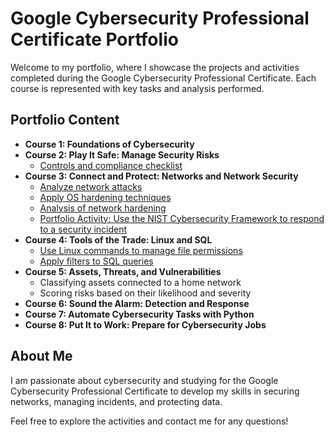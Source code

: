 # Google Cybersecurity Professional Certificate Portfolio

Welcome to my portfolio, where I showcase the projects and activities completed during the Google Cybersecurity Professional Certificate. Each course is represented with key tasks and analysis performed.

## Portfolio Content
- **Course 1: Foundations of Cybersecurity**
- **Course 2: Play It Safe: Manage Security Risks**
  - [Controls and compliance checklist](https://github.com/jailtonsantana/Google-Cybersecurity-Professional-Portifolio/tree/main/Course2-Manage-Security-Risks/Botioum%20Toys)
- **Course 3: Connect and Protect: Networks and Network Security**
  - [Analyze network attacks](https://github.com/jailtonsantana/Google-Cybersecurity-Professional-Portifolio/tree/main/Course3-Networks-Security/Analyze%20network%20attacks)
  - [Apply OS hardening techniques](https://github.com/jailtonsantana/Google-Cybersecurity-Professional-Portifolio/tree/main/Course3-Networks-Security/Apply%20OS%20hardening%20techniques)
  - [Analysis of network hardening](https://github.com/jailtonsantana/Google-Cybersecurity-Professional-Portifolio/tree/main/Course3-Networks-Security/Analysis%20of%20network%20hardening)
  - [Portfolio Activity: Use the NIST Cybersecurity Framework to respond to a security incident](https://github.com/jailtonsantana/Google-Cybersecurity-Professional-Portifolio/tree/main/Course3-Networks-Security/Portfolio%20Activity-NIST%20CSF%20to%20respond%20to%20a%20security%20incident)
- **Course 4: Tools of the Trade: Linux and SQL**
  - [Use Linux commands to manage file permissions](https://github.com/jailtonsantana/Google-Cybersecurity-Professional-Portifolio/tree/main/Course4-Linux-SQL/Use%20Linux%20commands%20to%20manage%20file%20permissions)
  - [Apply filters to SQL queries](https://github.com/jailtonsantana/Google-Cybersecurity-Professional-Portifolio/tree/main/Course4-Linux-SQL/Apply%20filters%20to%20SQL%20queries)
- **Course 5: Assets, Threats, and Vulnerabilities**
  - Classifying assets connected to a home network
  - Scoring risks based on their likelihood and severity
- **Course 6: Sound the Alarm: Detection and Response**
- **Course 7: Automate Cybersecurity Tasks with Python**
- **Course 8: Put It to Work: Prepare for Cybersecurity Jobs**

## About Me
I am passionate about cybersecurity and studying for the Google Cybersecurity Professional Certificate to develop my skills in securing networks, managing incidents, and protecting data.

Feel free to explore the activities and contact me for any questions!
